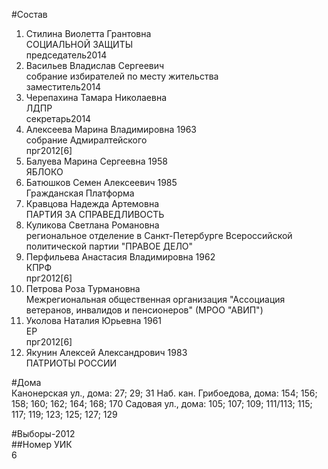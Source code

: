 #Состав  
1. Стилина Виолетта Грантовна  
    СОЦИАЛЬНОЙ ЗАЩИТЫ  
    председатель2014  
2. Васильев Владислав Сергеевич  
    собрание избирателей по месту жительства  
    заместитель2014  
3. Черепахина Тамара Николаевна  
    ЛДПР  
    секретарь2014  
4. Алексеева Марина Владимировна 1963  
    собрание Адмиралтейского  
    прг2012[6]  
5. Балуева Марина Сергеевна 1958  
    ЯБЛОКО  
6. Батюшков Семен Алексеевич 1985  
    Гражданская Платформа  
7. Кравцова Надежда Артемовна  
    ПАРТИЯ ЗА СПРАВЕДЛИВОСТЬ  
8. Куликова Светлана Романовна  
    региональное отделение в Санкт-Петербурге Всероссийской политической партии "ПРАВОЕ ДЕЛО"  
9. Перфильева Анастасия Владимировна 1962  
    КПРФ  
    прг2012[6]  
10. Петрова Роза Турмановна  
    Межрегиональная общественная организация "Ассоциация ветеранов, инвалидов и пенсионеров" (МРОО "АВИП")  
11. Уколова Наталия Юрьевна 1961  
    ЕР  
    прг2012[6]  
12. Якунин Алексей Александрович 1983  
    ПАТРИОТЫ РОССИИ  
  
#Дома  
Канонерская ул., дома: 27; 29; 31 Наб. кан. Грибоедова, дома: 154; 156; 158; 160; 162; 164; 168; 170 Садовая ул., дома: 105; 107; 109; 111/113; 115; 117; 119; 123; 125; 127; 129  
  
#Выборы-2012  
##Номер УИК  
6  
